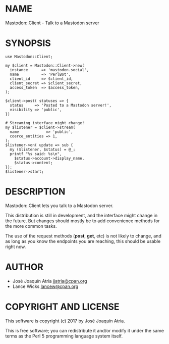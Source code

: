 # NAME

Mastodon::Client - Talk to a Mastodon server

# SYNOPSIS

    use Mastodon::Client;

    my $client = Mastodon::Client->new(
      instance      => 'mastodon.social',
      name          => 'PerlBot',
      client_id     => $client_id,
      client_secret => $client_secret,
      access_token  => $access_token,
    );

    $client->post( statuses => {
      status     => 'Posted to a Mastodon server!',
      visibility => 'public',
    })

    # Streaming interface might change!
    my $listener = $client->stream(
      name            => 'public',
      coerce_entities => 1,
    );
    $listener->on( update => sub {
      my ($listener, $status) = @_;
      printf "%s said: %s\n",
        $status->account->display_name,
        $status->content;
    });
    $listener->start;

# DESCRIPTION

Mastodon::Client lets you talk to a Mastodon server.

This distribution is still in development, and the interface might
change in the future. But changes should mostly be to add convenience
methods for the more common tasks.

The use of the request methods (**post**, **get**, etc) is not likely to
change, and as long as you know the endpoints you are reaching, this
should be usable right now.

# AUTHOR

- José Joaquín Atria <jjatria@cpan.org>
- Lance Wicks <lancew@cpan.org>

# COPYRIGHT AND LICENSE

This software is copyright (c) 2017 by José Joaquín Atria.

This is free software; you can redistribute it and/or modify it under
the same terms as the Perl 5 programming language system itself.
